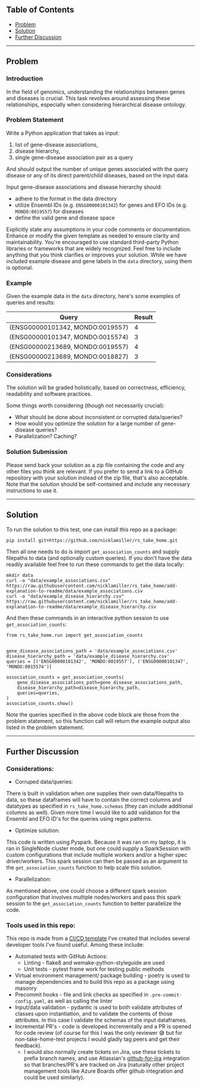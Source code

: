 ## Table of Contents
* [Problem](#problem)
* [Solution](#solution)
* [Further Discussion](#further_discussion)

---

<a name="problem"/>

## Problem
### Introduction
In the field of genomics, understanding the relationships between genes and diseases is crucial. This task revolves
around assessing these relationships, especially when considering hierarchical disease ontology.

### Problem Statement

Write a Python application that takes as input:
  1. list of gene-disease associations,
  2. disease hierarchy,
  3. single gene-disease association pair as a query

And should output the number of unique genes associated with the query disease or any of its direct parent/child
diseases, based on the input data.

Input gene-disease associations and disease hierarchy should:
 * adhere to the format in the data directory
 * utilize Ensembl IDs (e.g. `ENSG00000101342`) for genes and EFO IDs (e.g. `MONDO:0019557`) for diseases
 * define the valid gene and disease space

Explicitly state any assumptions in your code comments or documentation. Enhance or modify the given template as needed
to ensure clarity and maintainability. You're encouraged to use standard third-party Python libraries or frameworks that
are widely recognized. Feel free to include anything that you think clarifies or improves your solution. While we have
included example disease and gene labels in the `data` directory, using them is optional.

### Example

Given the example data in the `data` directory, here's some examples of queries and results:

| Query | Result |
| --- | --- |
| (ENSG00000101342, MONDO:0019557) | 4 |
| (ENSG00000101347, MONDO:0015574) | 3 |
| (ENSG00000213689, MONDO:0019557) | 4 |
| (ENSG00000213689, MONDO:0018827) | 3 |

### Considerations

The solution will be graded holistically, based on correctness, efficiency, readability and software practices.

Some things worth considering (though not necessarily crucial):
 * What should be done about inconsistent or corrupted data/queries?
 * How would you optimize the solution for a large number of gene-disease queries?
 * Parallelization? Caching?


### Solution Submission

Please send back your solution as a zip file containing the code and any other files you think are relevant. If you
prefer to send a link to a GitHub repository with your solution instead of the zip file, that's also acceptable.
Note that the solution should be self-contained and include any necessary instructions to use it.

---

<a name="solution"/>

## Solution
To run the solution to this test, one can install this repo as a package:

    pip install git+https://github.com/nicklamiller/rs_take_home.git

Then all one needs to do is import `get_association_counts` and supply filepaths to data (and optionally custom queries). If you don't have the data readily available feel free to run these commands to get the data locally:

    mkdir data
    curl -o "data/example_associations.csv" https://raw.githubusercontent.com/nicklamiller/rs_take_home/add-explanation-to-readme/data/example_associations.csv
    curl -o "data/example_disease_hierarchy.csv" https://raw.githubusercontent.com/nicklamiller/rs_take_home/add-explanation-to-readme/data/example_disease_hierarchy.csv


And then these commands in an interactive python session to use `get_association_counts`:

    from rs_take_home.run import get_association_counts


    gene_disease_associations_path = 'data/example_associations.csv'
    disease_hierarchy_path = 'data/example_disease_hierarchy.csv'
    queries = [('ENSG00000101342', 'MONDO:0019557'), ('ENSG00000101347', 'MONDO:0015574')]

    association_counts = get_association_counts(
        gene_disease_associations_path=gene_disease_associations_path,
        disease_hierarchy_path=disease_hierarchy_path,
        queries=queries,
    )
    association_counts.show()

Note the queries specified in the above code block are those from the problem statement, so this function call will return the example output also listed in the problem statement.

---

<a name="further_discussion"/>

## Further Discussion

### Considerations:

* Corruped data/queries:

There is built in validation when one supplies their own data/filepaths to data, so these dataframes will have to contain the correct columns and datatypes as specified in `rs_take_home.schemas` (they can include additional columns as well). Given more time I would like to add validation for the Ensembl and EFO ID's for the queries using regex patterns.

* Optimize solution:

This code is written using Pyspark. Because it was ran on my laptop, it is ran in SingleNode cluster mode, but one could supply a SparkSession with custom configurations that include multiple workers and/or a higher spec driver/workers. This spark session can then be passed as an argument to the `get_association_counts` function to help scale this solution.

* Parallelization:

As mentioned above, one could choose a different spark session configuration that involves multiple nodes/workers and pass this spark session to the `get_association_counts` function to better parallelize the code.


### Tools used in this repo:

This repo is made from a [CI/CD template](https://github.com/nicklamiller/CICD_template) I've created that includes several developer tools I've found useful. Among these include:

* Automated tests with GitHub Actions:
  * Linting - flake8 and wemake-python-styleguide are used
  * Unit tests - pytest frame work for testing public methods
* Virtual environment management/ package building - poetry is used to manage dependencies and to build this repo as a package using masonry
* Precommit hooks - file and link checks as specified in `.pre-commit-config.yaml`, as well as calling the linter
* Input/data validation - pydantic is used to both validate attributes of classes upon instantiation, and to validate the contents of those attributes. In this case I validate the schemas of the input dataframes.
* Incremental PR's - code is developed incrementally and a PR is opened for code review (of course for this I was the only reviewer 😅 but for non-take-home-test projects I would gladly tag peers and get their feedback).
  * I would also normally create tickets on Jira, use these tickets to prefix branch names, and use Atlassian's [github-for-jira](https://github.com/atlassian/github-for-jira) integration so that branches/PR's are tracked on Jira (naturally other project management tools like Azure Boards offer github integration and could be used similarly).
